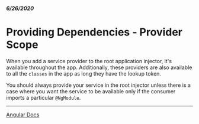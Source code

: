##### 6/26/2020
# Providing Dependencies - Provider Scope
When you add a service provider to the root application injector, it's available throughout the app.  Additionally, these providers are also available to all the `classes` in the app as long they have the lookup token.

You should always provide your service in the root injector unless there is a case where you want the service to be available only if the consumer imports a particular `@NgModule`.

---

[Angular Docs](https://angular.io/guide/providers)
